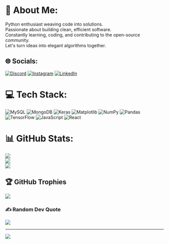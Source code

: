 # 💫 About Me:
Python enthusiast weaving code into solutions. <br>Passionate about building clean, efficient software. <br>Constantly learning, coding, and contributing to the open-source community. <br>Let's turn ideas into elegant algorithms together.


## 🌐 Socials:
[![Discord](https://img.shields.io/badge/Discord-%237289DA.svg?logo=discord&logoColor=white)](https://discord.gg/https://discordapp.com/users/791149074942394408) [![Instagram](https://img.shields.io/badge/Instagram-%23E4405F.svg?logo=Instagram&logoColor=white)](https://instagram.com/https://www.instagram.com/nithish_m_13/) [![LinkedIn](https://img.shields.io/badge/LinkedIn-%230077B5.svg?logo=linkedin&logoColor=white)](https://linkedin.com/in/https://www.linkedin.com/in/nithish-m-328014205) 

# 💻 Tech Stack:
![MySQL](https://img.shields.io/badge/mysql-%2300000f.svg?style=flat&logo=mysql&logoColor=white) ![MongoDB](https://img.shields.io/badge/MongoDB-%234ea94b.svg?style=flat&logo=mongodb&logoColor=white) ![Keras](https://img.shields.io/badge/Keras-%23D00000.svg?style=flat&logo=Keras&logoColor=white) ![Matplotlib](https://img.shields.io/badge/Matplotlib-%23ffffff.svg?style=flat&logo=Matplotlib&logoColor=black) ![NumPy](https://img.shields.io/badge/numpy-%23013243.svg?style=flat&logo=numpy&logoColor=white) ![Pandas](https://img.shields.io/badge/pandas-%23150458.svg?style=flat&logo=pandas&logoColor=white) ![TensorFlow](https://img.shields.io/badge/TensorFlow-%23FF6F00.svg?style=flat&logo=TensorFlow&logoColor=white) ![JavaScript](https://img.shields.io/badge/javascript-%23323330.svg?style=flat&logo=javascript&logoColor=%23F7DF1E) ![React](https://img.shields.io/badge/react-%2320232a.svg?style=flat&logo=react&logoColor=%2361DAFB)
# 📊 GitHub Stats:
![](https://github-readme-stats.vercel.app/api?username=nithishscripter&theme=merko&hide_border=false&include_all_commits=true&count_private=true)<br/>
![](https://github-readme-streak-stats.herokuapp.com/?user=nithishscripter&theme=merko&hide_border=false)<br/>
![](https://github-readme-stats.vercel.app/api/top-langs/?username=nithishscripter&theme=merko&hide_border=false&include_all_commits=true&count_private=true&layout=compact)

## 🏆 GitHub Trophies
![](https://github-profile-trophy.vercel.app/?username=nithishscripter&theme=radical&no-frame=true&no-bg=false&margin-w=4)

### ✍️ Random Dev Quote
![](https://quotes-github-readme.vercel.app/api?type=vetical&theme=gruvbox)

---
[![](https://visitcount.itsvg.in/api?id=nithishscripter&icon=0&color=2)](https://visitcount.itsvg.in)

<!-- Proudly created with GPRM ( https://gprm.itsvg.in ) -->

